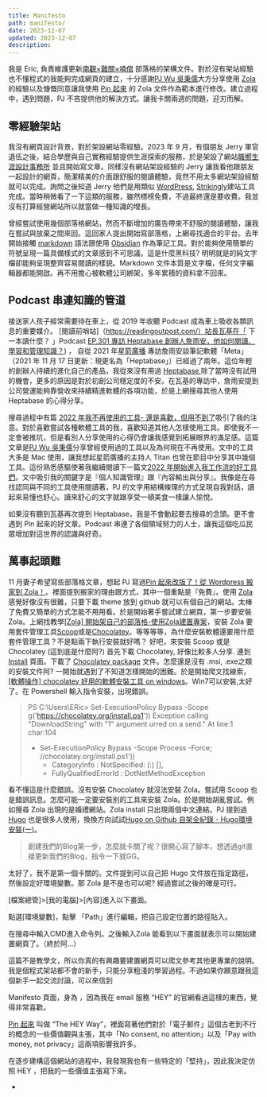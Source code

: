 ```yaml
---
title: Manifesto
path: manifesto/
date: 2023-12-07
updated: 2023-12-07
description: 
---
```


我是 Eric, 負責維護更新[南觀×難關×喃倌](https://gatestory.netlify.app/) 部落格的架構文件。對於沒有架站經驗也不懂程式的我能夠完成網頁的建立，十分感謝[PJ Wu 吳秉儒](https://twitter.com/WuPingJu)大方分享使用 [Zola](https://www.getzola.org/) 的經驗以及慷慨同意讓我使用 [Pin 起來](https://pinchlime.com/) 的 Zola 文件作為範本進行修改。建立過程中，遇到問題，PJ 不吝提供他的解決方式。讓我卡關兩週的問題，迎刃而解。

## 零經驗架站

我沒有網頁設計背景，對於架設網站零經驗。2023 年 9 月，有個朋友 Jerry 軍官退伍之後，結合學歷與自己實務經驗提供生涯探索的服務，於是架設了網站[職嚮生涯設計事務所](https://www.jaymin0810.com/) 並且開始寫文章。同樣沒有網站架設經驗的 Jerry 讓我看他跟朋友一起設計的網頁，簡潔精美的介面跟舒服的閱讀體驗，竟然不用太多網站架設經驗就可以完成。詢問之後知道 Jerry 他們是用類似 [WordPress](https://wordpress.com/zh-tw/), [Strikingly](https://tw.strikingly.com/)建站工具完成。當時稍微看了一下這類的服務，雖然標榜免費，不過最終還是要收費。我並沒有打算經營網站所以就當做一種知識的增長。

曾經嘗試使用幾個部落格網站，然而不斷增加的廣告帶來不舒服的閱讀體驗，讓我在嘗試與放棄之間來回。這回家人提出開始寫部落格，上網尋找適合的平台。去年開始接觸 [markdown](https://markdown.tw/) 語法跟使用 [Obsidian](https://obsidian.md/) 作為筆記工具。對於能夠使用簡單的符號呈現一篇具備樣式的文章感到不可思議。這是什麼黑科技? 明明就是的純文字檔卻能夠呈現整齊容易閱讀的樣貌。Markdown 文件本質是文字檔，任何文字編輯器都能開啟。再不用擔心被軟體公司綁架，多年累積的資料拿不回來。

## Podcast 串連知識的管道

接送家人孩子經常需要待在車上，從 2019 年收聽 Podcast 成為車上吸收各類訊息的重要媒介。 [閱讀前哨站]（https://readingoutpost.com/）站長瓦基在「 下一本讀什麼？ 」Podcast [EP.301 專訪 Heptabase 創辦人詹雨安，他如何閱讀、學習和管理知識？](https://podcasts.apple.com/tw/podcast/ep-301-%E5%B0%88%E8%A8%AA-heptabase-%E5%89%B5%E8%BE%A6%E4%BA%BA%E8%A9%B9%E9%9B%A8%E5%AE%89-%E4%BB%96%E5%A6%82%E4%BD%95%E9%96%B1%E8%AE%80-%E5%AD%B8%E7%BF%92%E5%92%8C%E7%AE%A1%E7%90%86%E7%9F%A5%E8%AD%98/id1532820533?i=1000629620611)) ， 自從 2021 年[星箭廣播](https://blog.starrocket.io/posts/star-rocket-podcast-ep127-project-meta-founder-alan-chan-talks-about-his-vision-and-his-note-taking-tool-meta-a/) 專訪詹雨安談筆記軟體「Meta」（2021 年 11 月 17 日更新：現更名為「Heptabase」）已經過了兩年。這位年輕的創辦人持續的進化自己的產品，我從來沒有用過 [Heptabase](https://heptabase.com/v),除了當時沒有試用的機會，更多的原因是對於初創公司穩定度的不安。在瓦基的專訪中，詹雨安提到公司營運能夠靠營收來持續精進軟體的各項功能，於是上網搜尋其他人使用 Heptabase 的心得分享。

搜尋過程中有篇 [2022 年我不再使用的工具- 還是喜歡，但用不到了](https://pinchlime.com/blog/2022-tools-i-dont-use-anymore/)吸引了我的注意。對於喜歡嘗試各種軟體工具的我，喜歡知道其他人怎樣使用工具。即使我不一定會被推坑，但是看別人分享使用的心得仍會讓我感覺到拓展眼界的滿足感。這篇文章是[PJ Wu 吳秉儒](https://twitter.com/WuPingJu)分享曾經使用過的工具以及為何現在不再使用。文中的工具大多是 Mac 使用，讓我想起星箭廣播的主持人 Titan 也曾在節目中分享其中幾個工具。這份熟悉感驅使著我繼續閱讀下一篇文[2022 年開始進入我工作流的好工具們](https://pinchlime.com/blog/2022-tools-started-entering-my-workflows/)。文中吸引我的關鍵字是『個人知識管理』跟『內容輸出與分享』。我像是在尋找認同與不同的工具使用閱讀著，PJ 的文字用結構條理的方式呈現自我對話，讀起來易懂也舒心。讀來舒心的文字就跟享受一頓美食一樣讓人愉悅。

如果沒有聽到瓦基再次提到 Heptabase，我是不會動起要去搜尋的念頭。更不會遇到 Pin 起來的好文章。Podcast 串連了各個領域努力的人士，讓我這個吃瓜民眾增加對這世界的認識與好奇。

## 萬事起頭難

11 月妻子希望寫些部落格文章，想起 PJ 寫過[Pin 起來改版了！從 Wordpress 搬家到 Zola！](https://pinchlime.com/blog/rebuilt-pinchlime/)。裡面提到搬家的理由跟方式，其中一個重點是『免費』。使用 [Zola](https://www.getzola.org/) 感覺好像沒有很難，只要下載 theme 放到 github 就可以有個自己的網站。太棒了免費又簡單的方式怎能不用用看。於是開始著手嘗試建立網頁，第一步要安裝 Zola。上網找教學[[Zola] 開始架自己的部落格-使用Zola建置專案](https://marvinhsu.eth.limo/zola-01-introduction/)，安裝 Zola 要用套件管理工具[Scoop](https://scoop.sh/)或是[Chocolatey](https://chocolatey.org/)。等等等等，為什麼安裝軟體還要用什麼套件管理工具？不是點兩下執行安裝就好嗎？ 好吧，來安裝 Scoop 或是 Chocolatey (這到底是什麼阿?) 首先下載 Chocolatey, 好像比較多人分享. 連到 [Install](https://chocolatey.org/install#generic) 頁面。下載了 [Chocolatey package](https://community.chocolatey.org/api/v2/package/chocolatey) 文件。怎麼還是沒有 .msi, .exe之類的安裝文件阿? 一開始就遇到了不知道怎樣開始的困難。於是開始爬文找線索，[[軟體操作] chocolatey 好用的軟體安裝工具 on windows](https://www.nvda.org.tw/refined/ui=2004100000tm=1989344034)。Win7可以安裝,太好了。在 Powershell 輸入指令安裝，出現錯誤。

> PS C:\Users\ERic> Set-ExecutionPolicy Bypass -Scope
> g('https://chocolatey.org/install.ps1'))
> Exception calling "DownloadString" with "1" argument
> urred on a send."
> At line:1 char:104
> + Set-ExecutionPolicy Bypass -Scope Process -Force;
> //chocolatey.org/install.ps1'))
>     + CategoryInfo          : NotSpecified: (:) [],
>     + FullyQualifiedErrorId : DotNetMethodException

看不懂這是什麼錯誤。沒有安裝 Chocolatey 就沒法安裝 Zola。嘗試用 Scoop 也是錯誤訊息。怎麼可能一定要安裝別的工具來安裝 Zola。於是開始胡亂嘗試。例如搜尋 Zola 出現的是婚禮網站。Zola install 只出現兩個中文連結。PJ 提到過 [Hugo](https://gohugo.io/) 也是很多人使用，換換方向試試[Hugo on Github 自架全紀錄 - Hugo環境安裝(一)](https://devbricker.github.io/post/hugo/markdown/hugo-on-github-%E8%87%AA%E6%9E%B6%E5%85%A8%E7%B4%80%E9%8C%84-hugo%E7%92%B0%E5%A2%83%E5%AE%89%E8%A3%9D%E4%B8%80/)。

> 創建我們的Blog第一步，怎麼就卡關了呢？很開心寫了腳本，想透過git直接更新我們的Blog，指令一下就GG。

太好了，我不是第一個卡關的。文件提到可以自己把 Hugo 文件放在指定路徑，然後設定好環境變數。那 Zola 是不是也可以呢? 經過嘗試之後的確是可行。

[檔案總管]>[我的電腦]>[內容]進入以下畫面。


點選[環境變數]，點擊 「Path」進行編輯，把自己設定位置的路徑貼入。

在搜尋中輸入CMD進入命令列。之後輸入Zola 能看到以下畫面就表示可以開始建置網頁了。（終於阿...）

這篇不是教學文，所以你真的有興趣要建置網頁可以爬文參考其他更專業的說明。我是個程式架站都不會的新手，只能分享粗淺的學習過程。不過如果你願意跟我這個新手一起交流討論，可以來信到





Manifesto 頁面，身為 ，因為我在 email 服務 “HEY” 的官網看過這樣的東西，覺得非常喜歡。

[Pin 起來](https://pinchlime.com/) 叫做 “The HEY Way”，裡面寫著他們對於「電子郵件」這個古老到不行的概念的一些價值觀與主張，其中「No consent, no attention」以及「Pay with money, not privacy」這兩項影響我許多。

在逐步建構這個網站的過程中，我發現我也有一些特定的「堅持」，因此我決定仿照 HEY ，把我的一些價值主張寫下來。

-